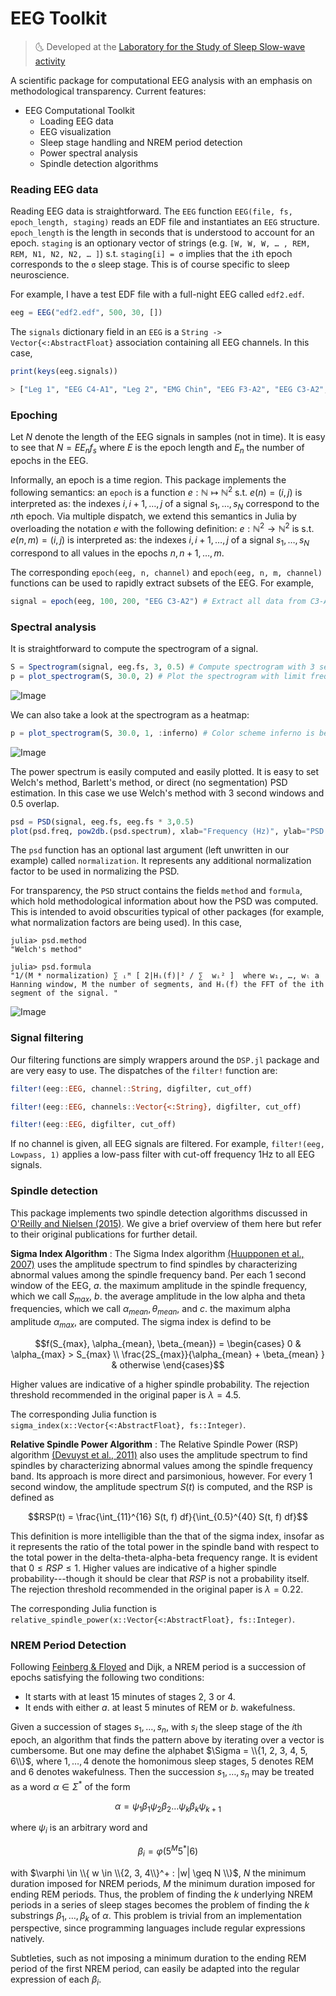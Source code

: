 
# EEG Toolkit

> :last_quarter_moon_with_face: Developed at the [Laboratory for the Study of
> Sleep Slow-wave activity](https://www.med.upenn.edu/slowwavelab/)

A scientific package for computational EEG analysis with an
emphasis on methodological transparency. Current features:

- EEG Computational Toolkit
    - Loading EEG data
    - EEG visualization
    - Sleep stage handling and NREM period detection
    - Power spectral analysis
    - Spindle detection algorithms


### Reading EEG data

Reading EEG data is straightforward. The `EEG` function
`EEG(file, fs,
epoch_length, staging)` reads an EDF file and instantiates an `EEG` structure.
`epoch_length` is the length in seconds that is understood to account for an
epoch. `staging` is an optionary vector of strings (e.g. `[W, W, W, … , REM,
REM, N1, N2, N2, … ]`) s.t. `staging[i] = σ` implies that the `i`th epoch
corresponds to the `σ` sleep stage. This is of course specific to sleep
neuroscience.

For example, I have a test EDF file with a full-night EEG called `edf2.edf`.

```julia 
eeg = EEG("edf2.edf", 500, 30, [])
```

The `signals` dictionary field in an `EEG` is a `String ->
Vector{<:AbstractFloat}` association containing all EEG channels. In this case, 

```julia 
print(keys(eeg.signals))

> ["Leg 1", "EEG C4-A1", "Leg 2", "EMG Chin", "EEG F3-A2", "EEG C3-A2", "EOG ROC-A2", "EEG F4-A1", "ECG II", "EEG O1-A2", "SpO2", "ECG I", "EEG O2-A1", "EOG LOC-A2"]
```

### Epoching 

Let $N$ denote the length of the EEG signals in samples (not in time). It is
easy to see that $N = E E_n f_s$ where $E$ is the epoch length and $E_n$ the
number of epochs in the EEG.

Informally, an epoch is a time region. This package implements the following
semantics: an `epoch` is a function $e : \mathbb{N} \mapsto \mathbb{N}^2$ s.t.
$e(n) = (i, j)$ is interpreted as: the indexes $i, i+1, \ldots, j$ of a signal
$s_1, \ldots, s_N$ correspond to the $n$th epoch. Via multiple dispatch, we 
extend this semantics in Julia by overloading the notation $e$ with the
following definition: $e : \mathbb{N}^2 \to \mathbb{N}^2$ is s.t. $e(n, m) = (i,
j)$ is interpreted as: the indexes $i, i+1, \ldots, j$ of a signal $s_1, \ldots, s_N$ 
correspond to all values in the epochs $n, n+1, \ldots, m$.

The corresponding `epoch(eeg, n, channel)` and `epoch(eeg, n, m, channel)`
functions can be used to rapidly extract subsets of the EEG. For example,

```julia
signal = epoch(eeg, 100, 200, "EEG C3-A2") # Extract all data from C3-A2 from epoch 100 to epoch 200.
```

### Spectral analysis

It is straightforward to compute the spectrogram of a signal.


```julia
S = Spectrogram(signal, eeg.fs, 3, 0.5) # Compute spectrogram with 3 second segments and 0.5 segment overlap.
p = plot_spectrogram(S, 30.0, 2) # Plot the spectrogram with limit frequency 30.0; type 2 plot = surface plot.
```

![Image](imgs/spetrogram_plot.png)

We can also take a look at the spectrogram as a heatmap:

```julia
p = plot_spectrogram(S, 30.0, 1, :inferno) # Color scheme inferno is better for heatmaps
```

![Image](imgs/spetrogram_hplot.png) 

The power spectrum is easily computed and easily plotted. It is easy to set Welch's method, Barlett's method, 
or direct (no segmentation) PSD estimation. In this case we use Welch's method with 3 second windows and $0.5$ overlap.

```julia
psd = PSD(signal, eeg.fs, eeg.fs * 3,0.5)
plot(psd.freq, pow2db.(psd.spectrum), xlab="Frequency (Hz)", ylab="PSD (dB)", legend=false)
```

The `psd` function has an optional last argument (left unwritten in our example) called 
`normalization`. It represents any additional normalization factor to be used in normalizing 
the PSD.

For transparency, the `PSD` struct contains the fields `method` and `formula`, which 
hold methodological information about how the PSD was computed. This is intended to avoid 
obscurities typical of other packages (for example, what normalization factors 
are being used). In this case,

```
julia> psd.method
"Welch's method"

julia> psd.formula
"1/(M * normalization) ∑ ᵢᴹ [ 2|Hᵢ(f)|² / ∑  wᵢ² ]  where w₁, …, wₗ a Hanning window, M the number of segments, and Hᵢ(f) the FFT of the ith segment of the signal. "
```


![Image](imgs/psd.png) 

### Signal filtering 

Our filtering functions are simply wrappers around the `DSP.jl` package 
and are very easy to use. The dispatches of the `filter!` function are:

```julia
filter!(eeg::EEG, channel::String, digfilter, cut_off)

filter!(eeg::EEG, channels::Vector{<:String}, digfilter, cut_off)

filter!(eeg::EEG, digfilter, cut_off)
```

If no channel is given, all EEG signals are filtered. For example,
`filter!(eeg, Lowpass, 1)` applies a low-pass filter with cut-off frequency
$1$Hz to all EEG signals.

### Spindle detection 

This package implements two spindle detection algorithms discussed in [O'Reilly
and Nielsen (2015)](https://doi.org/10.3389/fnhum.2015.00353). We give a brief
overview of them here but refer to their original publications for further
detail.

**Sigma Index Algorithm** : The Sigma Index algorithm [(Huupponen et al.,
2007)](https://pubmed.ncbi.nlm.nih.gov/17555950/) uses the amplitude spectrum to
find spindles by characterizing abnormal values among the spindle frequency
band. Per each $1$ second window of the EEG, $a.$ the
maximum amplitude in the spindle frequency, which we call $S_{max}$, $b.$ the
average amplitude in the low alpha and theta frequencies, which we call
$\alpha_{mean}, \theta_{mean}$, and $c.$ the maximum alpha amplitude
$\alpha_{max}$, are computed. The sigma index is defind to be 

$$f(S_{max}, \alpha_{mean}, \beta_{mean}) = \begin{cases} 
0 & \alpha_{max} > S_{max} \\ 
\frac{2S_{max}}{\alpha_{mean} + \beta_{mean} } & otherwise
\end{cases}$$

Higher values are indicative of a higher spindle probability. The rejection
threshold recommended in the original paper is $\lambda = 4.5$.

The corresponding Julia function is ```sigma_index(x::Vector{<:AbstractFloat}, fs::Integer)```.


**Relative Spindle Power Algorithm** : The Relative Spindle Power (RSP)
algorithm [(Devuyst et al., 2011)](https://pubmed.ncbi.nlm.nih.gov/22254656/)
also uses the amplitude spectrum to find spindles by characterizing abnormal values
among the spindle frequency band. Its approach is more direct and parsimonious,
however. For every $1$ second window, the amplitude spectrum $S(t)$ is computed, and
the RSP is defined as

$$RSP(t) = \frac{\int_{11}^{16} S(t, f) df}{\int_{0.5}^{40} S(t, f) df}$$

This definition is more intelligible than the that of the sigma index, insofar
as it represents the ratio of the total power in the spindle band with respect
to the total power in the delta-theta-alpha-beta frequency range. It is evident
that $0 \leq RSP \leq 1$. Higher values are indicative of a higher spindle
probability---though it should be clear that $RSP$ is not a probability itself.
The rejection threshold recommended in the original paper is $\lambda = 0.22$.

The corresponding Julia function is ```relative_spindle_power(x::Vector{<:AbstractFloat}, fs::Integer)```.

### NREM Period Detection

Following [Feinberg & Floyed](https://pubmed.ncbi.nlm.nih.gov/220659/) and
Dijk, a NREM period is a succession of epochs satisfying the following two conditions:

- It starts with at least 15 minutes of stages 2, 3 or 4.
- It ends with either $a.$ at least 5 minutes of REM or $b.$ wakefulness. 

Given a succession of stages $s_1, \ldots, s_n$, with $s_i$ the sleep stage of
the $i$th epoch, an algorithm that finds the pattern above by iterating over a
vector is cumbersome. But one may define the alphabet $\Sigma = \\{1, 2, 3, 4,
5, 6\\}$, where $1, \ldots, 4$ denote the homonimous sleep stages, $5$
denotes REM and $6$ denotes wakefulness. Then the succession $s_1, \ldots, s_n$
may be treated as a word $\alpha \in \Sigma^{*}$ of the form 

$$
\alpha = \psi_1 \beta_1 \psi_2 \beta_2 \ldots \psi_k\beta_k \psi_{k+1}
$$

where $\psi_i$ is an arbitrary word and

$$
\beta_i = \varphi (5^M5^* | 6)
$$

with $\varphi \in \\{ w \in \\{2, 3, 4\\}^+ : |w| \geq N \\}$, $N$ the minimum
duration imposed for NREM periods, $M$ the minimum duration imposed for ending
REM periods. Thus, the problem of finding the $k$ underlying NREM periods 
in a series of sleep stages becomes the problem of finding the $k$ substrings
$\beta_1, \ldots, \beta_k$ of $\alpha$. This problem is trivial from an 
implementation perspective, since programming languages include regular expressions 
natively.


Subtleties, such as not imposing a minimum duration to the ending REM period 
of the first NREM period, can easily be adapted into the regular expression of each $\beta_i$.












